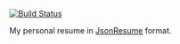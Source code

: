 [![Build Status](https://travis-ci.org/jloisel/resume.svg?branch=master)](https://travis-ci.org/jloisel/resume)

My personal resume in [JsonResume](https://jsonresume.org/) format.
